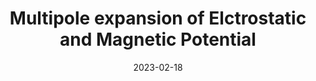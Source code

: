 ---
title: 'Multipole expansion of Elctrostatic and Magnetic Potential'
date: 2023-02-18
permalink: /posts/2023/02/blog-post-6/
tags:
  - Physics Notes
  - Electrodynamics
---